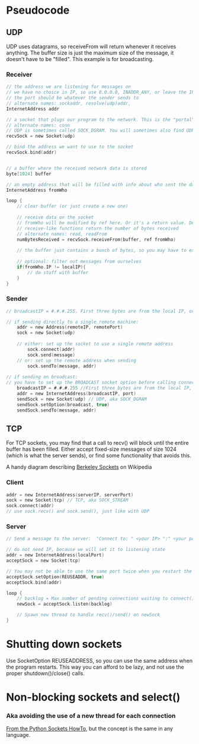 Pseudocode
==========

UDP   
---

UDP uses datagrams, so receiveFrom will return whenever it receives anything. 
The buffer size is just the maximum size of the message, it doesn't have to be "filled". This example is for broadcasting.

### Receiver
```C
// the address we are listening for messages on
// we have no choice in IP, so use 0.0.0.0, INADDR_ANY, or leave the IP field empty
// the port should be whatever the sender sends to
// alternate names: sockaddr, resolve(udp)addr, 
InternetAddress addr

// a socket that plugs our program to the network. This is the "portal" to the outside world
// alternate names: conn
// UDP is sometimes called SOCK_DGRAM. You will sometimes also find UDPSocket or UDPConn as separate types
recvSock = new Socket(udp)

// bind the address we want to use to the socket
recvSock.bind(addr)


// a buffer where the received network data is stored
byte[1024] buffer  

// an empty address that will be filled with info about who sent the data
InternetAddress fromWho 

loop {
    // clear buffer (or just create a new one)
    
    // receive data on the socket
    // fromWho will be modified by ref here. Or it's a return value. Depends.
    // receive-like functions return the number of bytes received
    // alternate names: read, readFrom
    numBytesReceived = recvSock.receiveFrom(buffer, ref fromWho)
    
    // the buffer just contains a bunch of bytes, so you may have to explicitly convert it to a string
    
    // optional: filter out messages from ourselves
    if(fromWho.IP != localIP){
        // do stuff with buffer
    }
}
```

### Sender
```C
// broadcastIP = #.#.#.255. First three bytes are from the local IP, or just use 255.255.255.255

// if sending directly to a single remote machine:
    addr = new Address(remoteIP, remotePort)
    sock = new Socket(udp)
    
    // either: set up the socket to use a single remote address
        sock.connect(addr)
        sock.send(message)
    // or: set up the remote address when sending
        sock.sendTo(message, addr)
        
// if sending on broadcast:
// you have to set up the BROADCAST socket option before calling connect / sendTo
    broadcastIP = #.#.#.255 //First three bytes are from the local IP, or just use 255.255.255.255
    addr = new InternetAddress(broadcastIP, port)
    sendSock = new Socket(udp) // UDP, aka SOCK_DGRAM
    sendSock.setOption(broadcast, true)
    sendSock.sendTo(message, addr)
```


TCP
---

For TCP sockets, you may find that a call to recv() will block until the entire buffer has been filled. Either accept fixed-size messages of size 1024 (which is what the server sends), or find some functionality that avoids this.

A handy diagram describing [Berkeley Sockets](http://en.wikipedia.org/wiki/Berkeley_sockets) on Wikipedia

### Client
```C
addr = new InternetAddress(serverIP, serverPort) 
sock = new Socket(tcp) // TCP, aka SOCK_STREAM
sock.connect(addr)
// use sock.recv() and sock.send(), just like with UDP
```

### Server
```C
// Send a message to the server:  "Connect to: " <your IP> ":" <your port> "\0"

// do not need IP, because we will set it to listening state
addr = new InternetAddress(localPort)
acceptSock = new Socket(tcp)

// You may not be able to use the same port twice when you restart the program, unless you set this option
acceptSock.setOption(REUSEADDR, true)
acceptSock.bind(addr)

loop {
    // backlog = Max number of pending connections waiting to connect()
    newSock = acceptSock.listen(backlog)

    // Spawn new thread to handle recv()/send() on newSock
}
```
   

    
Shutting down sockets
=====================
Use SocketOption REUSEADDRESS, so you can use the same address when the program restarts. This way you can afford to be lazy, and not use the proper shutdown()/close() calls.


Non-blocking sockets and select()
=================================
### Aka avoiding the use of a new thread for each connection

[From the Python Sockets HowTo](http://docs.python.org/2/howto/sockets.html#non-blocking-sockets), but the concept is the same in any language.
